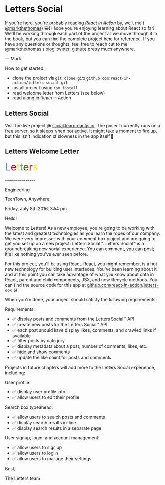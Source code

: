 # Letters Social
If you're here, you're probably reading _React in Action_ by, well, me ( [@markthethomas](https://github.com/markthethomas)) 😀! I hope you're enjoying learning about React so far! We'll be working through each part of the project as we move through it in the book, but you can find the complete project here for reference. If you have any questions or thoughts, feel free to reach out to me @markthethomas ( [blog](https://ifelse.io), [twitter](https://twitter.com/MarkTheThomas), [github](https://github.com/markthethomas)) pretty much anywhere.

— Mark

How to get started:
*   clone the project via `git clone git@github.com:react-in-action/letters-social.git`
*   install project using `npm install`
*   read welcome letter from Letters (see below)
*   read along in React in Action

## Letters Social
Visit the live project @ [social.learnreactjs.io](http://social.learnreactjs.io). The project currently runs on a free server, so it sleeps when not active. It might take a moment to fire up, but this isn't indication of slowness in the app itself 🤔

## Letters Welcome Letter
<div style="font-size: 2.3em;"><span style="color: rgb(79, 147, 224);">L</span><span style="color: rgb(208, 2, 27);">e</span><span style="color: rgb(248, 231, 28);">t</span><span style="color: rgb(79, 147, 224);">t</span><span style="color: rgb(65, 117, 5);">e</span><span style="color: rgb(208, 2, 27);">r</span><span style="color: rgb(248, 231, 28);">s</span></div>

<span>---------------</span>

Engineering

TechTown, Anywhere

Friday, July 8th 2016, 3:54 pm

Hello!

Welcome to Letters! As a new employee, you're going to be working with the latest and greatest technologies as you learn the ropes of our company. We were very impressed with your comment box project and are going to get you set up on a new project: Letters Social™. Letters Social™ is a groundbreaking new social experience. You can comment, you can post; it's like nothing you've ever seen before.

For this project, you'll be using React. React, you might remember, is a hot new technology for building user interfaces. You've been learning about it and at this point you can take advantage of what you know about data in React, parent and child components, JSX, and now lifecycle methods. You can find the source code for this app at [github.com/react-in-action/letters-social](https://github.com/react-in-action/letters-social)

When you're done, your project should satisfy the following requirements:

Requirements:

*   ✅ display posts and comments from the Letters Social™ API
*   ✅ create new posts for the Letters Social™ API
*   ✅ each post should have display likes, comments, and crawled links if available
*   ✅ filter posts by category
*   ✅ display metadata about a post; number of comments, likes, etc.
*   ✅ hide and show comments
*   ✅ update the like count for posts and comments

Projects in future chapters will add more to the Letters Social experience, including:

User profile:

*   ✅ display user profile info
*   ✅ allow users to edit their profile

Search box typeahead:

*   ✅ allow users to search posts and comments
*   ✅ display search results in-line
*   ✅ display search results in a separate page

User signup, login, and account management:

*   ✅ allow users to sign up
*   ✅ allow users to log in
*   ✅ allow users to manage their settings

Best,

The Letters team
